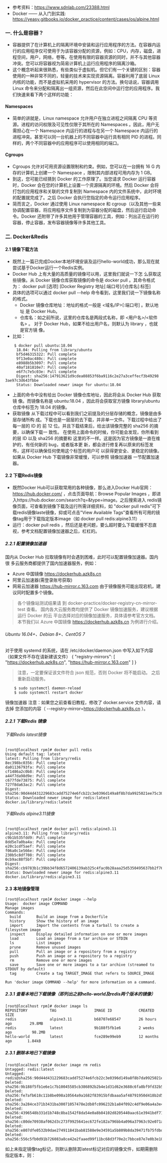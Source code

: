 - 参考资料：https://www.sdnlab.com/23388.html
- Docker —— 从入门到实践: https://yeasy.gitbooks.io/docker_practice/content/cases/os/alpine.html

### 一. 什么是容器？
- 容器提供了在计算机上的隔离环境中安装和运行应用程序的方法。在容器内运行的应用程序仅可使用于为该容器分配的资源，例如：CPU，内存，磁盘，进程空间，用户，网络，卷等。在使用有限的容器资源的同时，并不与其他容器冲突。您可以将容器视为简易计算机上运行应用程序的隔离沙箱。
- 这个概念听起来很熟悉，有些类似于虚拟机。但它们有一个关键的区别：容器使用的一种非常不同的，轻量的技术来实现资源隔离。容器利用了底层 Linux 内核的功能，而不是虚拟机采用的 hypervisor 的方法。换句话说，容器调用 Linux 命令来分配和隔离出一组资源，然后在此空间中运行您的应用程序。我们快速来看下两个这样的功能：

#### Namespaces
- 简单的讲就是，Linux namespace 允许用户在独立进程之间隔离 CPU 等资源。进程的访问权限及可见性仅限于其所在的 Namespaces 。因此，用户无需担心在一个 Namespace 内运行的进程与在另一个 Namespace 内运行的进程冲突。甚至可以同一台机器上的不同容器中运行具有相同 PID 的进程。同样的，两个不同容器中的应用程序可以使用相同的端口。

#### Cgroups
- Cgroups 允许对可用资源设置限制和约束。例如，您可以在一台拥有 16 G 内存的计算机上创建一个 Namespace ，限制其内部进程可用内存为 1 GB。
- 到这，您可能已经猜到 Docker 的工作原理了。当您请求 Docker 运行容器时，Docker 会在您的计算机上设置一个资源隔离的环境。然后 Docker 会将打包的应用程序和关联的文件复制到 Namespace 内的文件系统中，此时环境的配置就完成了。之后 Docker 会执行您指定的命令运行应用程序。
- 简而言之，Docker 通过使用 Linux namespace 和 cgroup（以及其他一些来协调配置容器，将应用程序文件复制到为容器分配的磁盘，然后运行启动命令。Docker 还附带了许多其他用于管理容器的工具，例如：列出正在运行的容器，停止容器，发布容器镜像等许多其他工具。

### 二. Docker&Redis
#### 2.1 镜像下载方法
- 既然上一篇已完成Docker本地环境安装及运行hello-world成功，那么现在就尝试基于Docker运行一个Redis实例。
- Docker Hub 上有大量的高质量的镜像可以用，这里我们就说一下怎 么获取这些镜像。从 Docker 镜像仓库获取镜像的命令是 docker pull 。其命令格式为： 
	docker pull [选项] [Docker Registry 地址[:端口号]/]仓库名[:标签] 
- 具体的选项可以通过 docker pull --help 命令看到，这里我们说一下镜像名称 的格式。
	- Docker 镜像仓库地址：地址的格式一般是 <域名/IP>[:端口号] 。默认地址 是 Docker Hub。 
	- 仓库名：如之前所说，这里的仓库名是两段式名称，即 <用户名>/<软件名> 。 对于 Docker Hub，如果不给出用户名，则默认为 library ，也就是官方镜 像。 
- 比如：
```	
	$ docker pull ubuntu:18.04 
	 18.04: Pulling from library/ubuntu 
	 bf5d46315322: Pull complete 
	 9f13e0ac480c: Pull complete 
	 e8988b5b3097: Pull complete 
	 40af181810e7: Pull complete 
	 e6f7c7e5c03e: Pull complete 
	 Digest: sha256:147913621d9cdea08853f6ba9116c2e27a3ceffecf3b49298 3ae97c3d643fbbe 
	 Status: Downloaded newer image for ubuntu:18.04
```
- 上面的命令中没有给出 Docker 镜像仓库地址，因此将会从 Docker Hub 获取镜 像。而镜像名称是 ubuntu:18.04 ，因此将会获取官方镜像 library/ubuntu 仓库中标签为 18.04 的镜像。 
- 获取镜像 从下载过程中可以看到我们之前提及的分层存储的概念，镜像是由多层存储所构 成。下载也是一层层的去下载，并非单一文件。下载过程中给出了每一层的 ID 的 前 12 位。并且下载结束后，给出该镜像完整的 sha256 的摘要，以确保下载一 致性。 在使用上面命令的时候，你可能会发现，你所看到的层 ID 以及 sha256 的摘要和 这里的不一样。这是因为官方镜像是一直在维护的，有任何新的 bug，或者版本更 新，都会进行修复再以原来的标签发布，这样可以确保任何使用这个标签的用户可 以获得更安全、更稳定的镜像。 如果从 Docker Hub 下载镜像非常缓慢，可以参照 镜像加速器 一节配置加速器。

#### 2.2 下载Redis镜像
- 既然Docker Hub可以获取常用的各种镜像，那么进入Docker Hub官网：https://hub.docker.com/ ，点击页面导航：Browse Popular Images ，即进入https://hub.docker.com/search?q=&type=image。之后搜索进入 redis镜像页面，可查看到镜像下载及运行所需详细资料，如 "docker pull redis"可下载redis镜像laste镜像，抑或可点击"View Available Tags"查看所有可用的镜像tag用于下载指定版本image（如 docker pull redis:alpine3.11）.
- 运行：docker pull redis ，然后还是老问题，要么超时要么下载缓慢不忍直视，参考文档配置镜像加速器之后，杠杠的。
##### 2.2.1 配置镜像加速器
国内从 Docker Hub 拉取镜像有时会遇到困难，此时可以配置镜像加速器。国内很 多云服务商都提供了国内加速器服务，例如：
- Azure 中国镜像 https://dockerhub.azk8s.cn
- 阿里云加速器(需登录账号获取) 
- 网易云加速器 https://hub-mirror.c.163.com 由于镜像服务可能出现宕机，建议同时配置多个镜像。
> 各个镜像站测试结果请 到 docker-practice/docker-registry-cn-mirror-test 查看。 国内各大云服务商均提供了 Docker 镜像加速服务，建议根据运行 Docker 的云 平台选择对应的镜像加速服务，具体请参考官方文档。
本节我们以 Azure 中国镜像 https://dockerhub.azk8s.cn 为例进行介绍。 
###### Ubuntu 16.04+、Debian 8+、CentOS 7 
对于使用 systemd 的系统，请在 /etc/docker/daemon.json 中写入如下内容 （如果文件不存在请新建该文件）
 { "registry-mirrors": [ "https://dockerhub.azk8s.cn", "https://hub-mirror.c.163.com" ] }
> 注意，一定要保证该文件符合 json 规范，否则 Docker 将不能启动。 之后重新启动服务。 
```	
	$ sudo systemctl daemon-reload 
	$ sudo systemctl restart docker 
```
镜像加速器 注意：如果您之前查看旧教程，修改了 docker.service 文件内容，请去掉 您添加的内容（ --registry-mirror=https://dockerhub.azk8s.cn ）。

##### 2.2.1 下载Redis 镜像
###### 下载Redis latest镜像
```
[root@localhost rpm]# docker pull redis
Using default tag: latest
latest: Pulling from library/redis
8ec398bc0356: Pull complete 
da01136793fa: Pull complete 
cf1486a2c0b8: Pull complete 
a44f7da98d9e: Pull complete 
c677fde73875: Pull complete 
727f8da63ac2: Pull complete 
Digest: sha256:90d44d431229683cadd75274e6fcb22c3e0396d149a8f8b7da9925021ee75c30
Status: Downloaded newer image for redis:latest
docker.io/library/redis:latest

```
###### 下载Redis alpine3.11镜像
```language
[root@localhost rpm]# docker pull redis:alpine3.11
alpine3.11: Pulling from library/redis
c9b1b535fdd9: Pull complete 
8dd5e7a0ba4a: Pull complete 
e20c1cdf5aef: Pull complete 
f06a0c1e566e: Pull complete 
230b5c8df708: Pull complete 
0cb9ac88f5bf: Pull complete 
Digest: sha256:cb9783b1c39bb34f8d6572406139ab325c4fac0b28aaa25d5350495637bb2f76
Status: Downloaded newer image for redis:alpine3.11
docker.io/library/redis:alpine3.11
```

#### 2.3 本地镜像管理
```language
[root@localhost rpm]# docker image --help
Usage:	docker image COMMAND
Manage images
Commands:
  build       Build an image from a Dockerfile
  history     Show the history of an image
  import      Import the contents from a tarball to create a filesystem image
  inspect     Display detailed information on one or more images
  load        Load an image from a tar archive or STDIN
  ls          List images
  prune       Remove unused images
  pull        Pull an image or a repository from a registry
  push        Push an image or a repository to a registry
  rm          Remove one or more images
  save        Save one or more images to a tar archive (streamed to STDOUT by default)
  tag         Create a tag TARGET_IMAGE that refers to SOURCE_IMAGE

Run 'docker image COMMAND --help' for more information on a command.
```
##### 2.3.1 查看本地已下载镜像（即列出之前hello-world及redis两个版本的镜像）
```language
[root@localhost rpm]# docker image ls
REPOSITORY          TAG                 IMAGE ID            CREATED             SIZE
redis               alpine3.11          b68707e68547        26 hours ago        29.8MB
redis               latest              9b188f5fb1e6        2 weeks ago         98.2MB
hello-world         latest              fce289e99eb9        12 months ago       1.84kB

```
##### 2.3.1 删除本地已下载镜像
```language
[root@localhost rpm]# docker image rm redis
Untagged: redis:latest
Untagged: redis@sha256:90d44d431229683cadd75274e6fcb22c3e0396d149a8f8b7da9925021ee75c30
Deleted: sha256:9b188f5fb1e6e1c7b10045585cb386892b2b4e1d31d62e3688c6fa8bf9fd32b5
Deleted: sha256:fe7afb618c11b8be098a10564a9a1682f83915bfdbaaa5af48791950d418b2d5
Deleted: sha256:3a284ce371b3431ba30071057478e2db8fc096232b1a84f092c4df9e06a4a3e4
Deleted: sha256:4396548b331d1b748c8ba1542f8da54e0a8b84102d8205440aac61e3941bdf71
Deleted: sha256:c80de70938af062d3c273f9925641ec672fe182a796bb4a096a37963c92e071a
Deleted: sha256:e807dfe0532b9dae274911841bab81588e9e34591a5b809b8da39471fb75fdbd
Deleted: sha256:556c5fb0d91b726083a8ce42e2faaed99f11bc68d3f70e2c7bbce87e7e0b3e10

```
如上未指定镜像tag标记，则默认删除其latest标记对应的镜像文件，如期需删除指定版本，则：
```language

```
